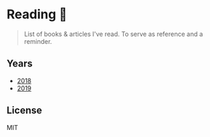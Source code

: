 # Reading 📖

> List of books & articles I've read. To serve as reference and a reminder.

## Years

- [2018](2018.md)
- [2019](2019.md)

## License

MIT
